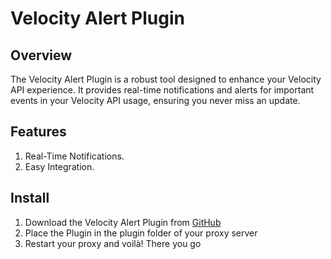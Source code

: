 # Velocity Alert Plugin
## Overview
The Velocity Alert Plugin is a robust tool designed to enhance your Velocity API experience. It provides real-time notifications and alerts for important events in your Velocity API usage, ensuring you never miss an update.

## Features
1. Real-Time Notifications.
2. Easy Integration.

## Install
1. Download the Velocity Alert Plugin from [GitHub](/build/Alert-1.4.jar)
2. Place the Plugin in the plugin folder of your proxy server
3. Restart your proxy and voilà! There you go

